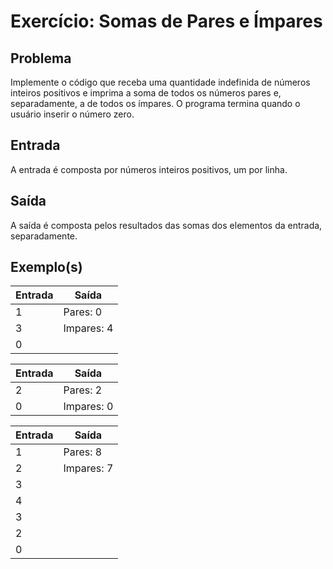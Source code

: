 Exercício: Somas de Pares e Ímpares
===================================


Problema
--------

Implemente o código que receba uma quantidade indefinida de números inteiros positivos e imprima a soma de todos os números pares e, separadamente, a de todos os ímpares. O programa termina quando o usuário inserir o número zero.


Entrada
-------

A entrada é composta por números inteiros positivos, um por linha.


Saída
-------

A saída é composta pelos resultados das somas dos elementos da entrada, separadamente.

Exemplo(s)
----------

| Entrada | Saída      |
|---------|------------|
| 1       | Pares: 0   |
| 3       | Impares: 4 |
| 0       |            |

| Entrada | Saída      |
|---------|------------|
| 2       | Pares: 2   |
| 0       | Impares: 0 |


| Entrada | Saída      |
|---------|------------|
| 1       | Pares: 8   |
| 2       | Impares: 7 |
| 3       |            |
| 4       |            |
| 3       |            |
| 2       |            |
| 0       |            |
